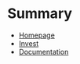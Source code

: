 # Summary

- [Homepage](./chapter_1.md)
- [Invest](./invest.md)
- [Documentation](./documentation.md)